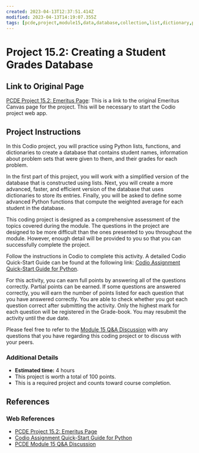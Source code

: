 ```yaml
---
created: 2023-04-13T12:37:51.414Z
modified: 2023-04-13T14:19:07.355Z
tags: [pcde,project,module15,data,database,collection,list,dictionary,python]
---
```


# Project 15.2: Creating a Student Grades Database

## Link to Original Page

[PCDE Project 15.2: Emeritus Page][pcde-project-15-2-emeritus]:
This is a link to the original Emeritus Canvas page for the project.
This will be necessary to start the Codio project web app.

## Project Instructions

In this Codio project,
you will practice using Python lists, functions, and dictionaries to
create a database that contains student names,
information about problem sets that were given to them,
and their grades for each problem.

In the first part of this project,
you will work with a simplified version of the database that
is constructed using lists.
Next, you will create a more advanced, faster,
and efficient version of the database that uses dictionaries to store its entries.
Finally,
you will be asked to define some advanced Python functions that
compute the weighted average for each student in the database.

This coding project is designed as a comprehensive assessment of
the topics covered during the module.
The questions in the project are designed to be more difficult than
the ones presented to you throughout the module.
However,
enough detail will be provided to you so that you can successfully complete the project.

Follow the instructions in Codio to complete this activity.
A detailed Codio Quick-Start Guide can be found at the following link:
[Codio Assignment Quick-Start Guide for Python][pcde-codio-quick-guide-python].

For this activity,
you can earn full points by answering all of the questions correctly.
Partial points can be earned.
If some questions are answered correctly,
you will earn the number of points listed for each question that
you have answered correctly.
You are able to check whether you got each question correct after
submitting the activity.
Only the highest mark for each question will be registered in the Grade-book.
You may resubmit the activity until the due date.

Please feel free to refer to
the [Module 15 Q&A Discussion][pcde-mod15-qa-discussion] with
any questions that you have regarding this coding project or
to discuss with your peers.

### Additional Details

* **Estimated time:** 4 hours
* This project is worth a total of 100 points.
* This is a required project and counts toward course completion.

## References

### Web References

* [PCDE Project 15.2: Emeritus Page][pcde-project-15-2-emeritus]
* [Codio Assignment Quick-Start Guide for Python][pcde-codio-quick-guide-python]
* [PCDE Module 15 Q&A Discussion][pcde-mod15-qa-discussion]

<!-- Hidden References -->
[pcde-project-15-2-emeritus]: https://classroom.emeritus.org/courses/1412/assignments/84604 "PCDE Project 15.2: Emeritus Page"
[pcde-codio-quick-guide-python]: https://classroom.emeritus.org/courses/1412/pages/codio-for-python?module_item_id=342405 "Codio Assignment Quick-Start Guide for Python"
[pcde-mod15-qa-discussion]: https://classroom.emeritus.org/courses/1412/discussion_topics/126956 "PCDE Module 15 Q&A Discussion"
